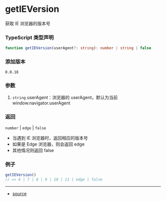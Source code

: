 # getIEVersion

获取 IE 浏览器的版本号




### TypeScript 类型声明

```typescript
function getIEVersion(userAgent?: string): number | string | false
```



### 添加版本

`0.0.18`



### 参数

1. `string` userAgent：浏览器的 userAgent，默认为当前 window.navigator.userAgent




### 返回

`number` | `edge` | `false`

- 当遇到 IE 浏览器时，返回相应的版本号
- 如果是 Edge 浏览器，则会返回 edge
- 其他情况则返回 false



### 例子

```typescript
getIEVersion()
// => 6 | 7 | 8 | 9 | 10 | 11 | edge | false
```


----

- [source](https://github.com/iius-l/iius-s/blob/main/src/browser/getIEVersion.ts)